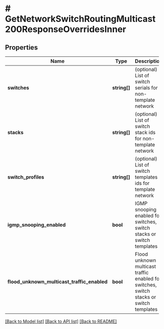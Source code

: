 # # GetNetworkSwitchRoutingMulticast200ResponseOverridesInner

## Properties

Name | Type | Description | Notes
------------ | ------------- | ------------- | -------------
**switches** | **string[]** | (optional) List of switch serials for non-template network | [optional]
**stacks** | **string[]** | (optional) List of switch stack ids for non-template network | [optional]
**switch_profiles** | **string[]** | (optional) List of switch templates ids for template network | [optional]
**igmp_snooping_enabled** | **bool** | IGMP snooping enabled for switches, switch stacks or switch templates | [optional]
**flood_unknown_multicast_traffic_enabled** | **bool** | Flood unknown multicast traffic enabled for switches, switch stacks or switch templates | [optional]

[[Back to Model list]](../../README.md#models) [[Back to API list]](../../README.md#endpoints) [[Back to README]](../../README.md)
